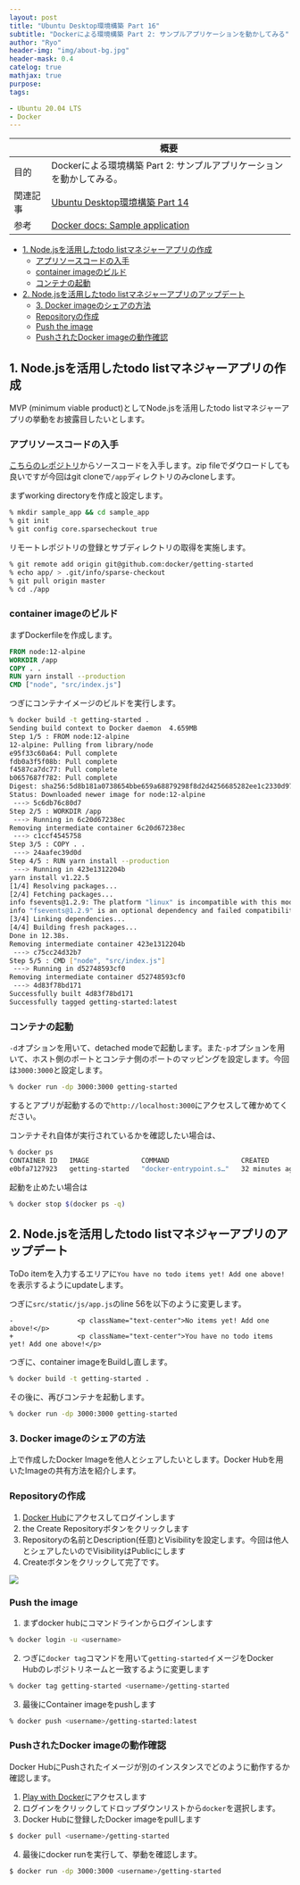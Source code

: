 ```yaml
---
layout: post
title: "Ubuntu Desktop環境構築 Part 16"
subtitle: "Dockerによる環境構築 Part 2: サンプルアプリケーションを動かしてみる"
author: "Ryo"
header-img: "img/about-bg.jpg"
header-mask: 0.4
catelog: true
mathjax: true
purpose: 
tags:

- Ubuntu 20.04 LTS
- Docker
---
```


<!-- Global site tag (gtag.js) - Google Analytics -->
<script async src="https://www.googletagmanager.com/gtag/js?id=G-LVL413SV09"></script>
<script>
  window.dataLayer = window.dataLayer || [];
  function gtag(){dataLayer.push(arguments);}
  gtag('js', new Date());

  gtag('config', 'G-LVL413SV09');
</script>

||概要|
|---|---|
|目的|Dockerによる環境構築 Part 2: サンプルアプリケーションを動かしてみる。|
|関連記事|[Ubuntu Desktop環境構築 Part 14](https://ryonakagami.github.io/2021/01/27/ubuntu-docker-setup/)|
|参考|[Docker docs: Sample application](https://docs.docker.com/get-started/02_our_app/)|

<!-- START doctoc generated TOC please keep comment here to allow auto update -->
<!-- DON'T EDIT THIS SECTION, INSTEAD RE-RUN doctoc TO UPDATE -->

- [1. Node.jsを活用したtodo listマネジャーアプリの作成](#1-nodejs%E3%82%92%E6%B4%BB%E7%94%A8%E3%81%97%E3%81%9Ftodo-list%E3%83%9E%E3%83%8D%E3%82%B8%E3%83%A3%E3%83%BC%E3%82%A2%E3%83%97%E3%83%AA%E3%81%AE%E4%BD%9C%E6%88%90)
  - [アプリソースコードの入手](#%E3%82%A2%E3%83%97%E3%83%AA%E3%82%BD%E3%83%BC%E3%82%B9%E3%82%B3%E3%83%BC%E3%83%89%E3%81%AE%E5%85%A5%E6%89%8B)
  - [container imageのビルド](#container-image%E3%81%AE%E3%83%93%E3%83%AB%E3%83%89)
  - [コンテナの起動](#%E3%82%B3%E3%83%B3%E3%83%86%E3%83%8A%E3%81%AE%E8%B5%B7%E5%8B%95)
- [2. Node.jsを活用したtodo listマネジャーアプリのアップデート](#2-nodejs%E3%82%92%E6%B4%BB%E7%94%A8%E3%81%97%E3%81%9Ftodo-list%E3%83%9E%E3%83%8D%E3%82%B8%E3%83%A3%E3%83%BC%E3%82%A2%E3%83%97%E3%83%AA%E3%81%AE%E3%82%A2%E3%83%83%E3%83%97%E3%83%87%E3%83%BC%E3%83%88)
  - [3. Docker imageのシェアの方法](#3-docker-image%E3%81%AE%E3%82%B7%E3%82%A7%E3%82%A2%E3%81%AE%E6%96%B9%E6%B3%95)
  - [Repositoryの作成](#repository%E3%81%AE%E4%BD%9C%E6%88%90)
  - [Push the image](#push-the-image)
  - [PushされたDocker imageの動作確認](#push%E3%81%95%E3%82%8C%E3%81%9Fdocker-image%E3%81%AE%E5%8B%95%E4%BD%9C%E7%A2%BA%E8%AA%8D)

<!-- END doctoc generated TOC please keep comment here to allow auto update -->

## 1. Node.jsを活用したtodo listマネジャーアプリの作成

MVP (minimum viable product)としてNode.jsを活用したtodo listマネジャーアプリの挙動をお披露目したいとします。

### アプリソースコードの入手

[こちらのレポジトリ](https://github.com/docker/getting-started/app)からソースコードを入手します。zip fileでダウロードしても良いですが今回はgit cloneで`/app`ディレクトリのみcloneします。

まずworking directoryを作成と設定します。

```zsh
% mkdir sample_app && cd sample_app
% git init
% git config core.sparsecheckout true
```

リモートレポジトリの登録とサブディレクトリの取得を実施します。

```zsh
% git remote add origin git@github.com:docker/getting-started
% echo app/ > .git/info/sparse-checkout
% git pull origin master
% cd ./app
```

### container imageのビルド

まずDockerfileを作成します。

```Dockerfile
FROM node:12-alpine
WORKDIR /app
COPY . .
RUN yarn install --production
CMD ["node", "src/index.js"]
```

つぎにコンテナイメージのビルドを実行します。

```zsh
% docker build -t getting-started .
Sending build context to Docker daemon  4.659MB
Step 1/5 : FROM node:12-alpine
12-alpine: Pulling from library/node
e95f33c60a64: Pull complete 
fdb0a3f5f08b: Pull complete 
f4587ca7dc77: Pull complete 
b0657687f782: Pull complete 
Digest: sha256:5d8b181a0738654bbe659a68879298f8d2d4256685282ee1c2330d97c33e3eee
Status: Downloaded newer image for node:12-alpine
 ---> 5c6db76c80d7
Step 2/5 : WORKDIR /app
 ---> Running in 6c20d67238ec
Removing intermediate container 6c20d67238ec
 ---> c1ccf4545758
Step 3/5 : COPY . .
 ---> 24aafec39d0d
Step 4/5 : RUN yarn install --production
 ---> Running in 423e1312204b
yarn install v1.22.5
[1/4] Resolving packages...
[2/4] Fetching packages...
info fsevents@1.2.9: The platform "linux" is incompatible with this module.
info "fsevents@1.2.9" is an optional dependency and failed compatibility check. Excluding it from installation.
[3/4] Linking dependencies...
[4/4] Building fresh packages...
Done in 12.38s.
Removing intermediate container 423e1312204b
 ---> c75cc24d32b7
Step 5/5 : CMD ["node", "src/index.js"]
 ---> Running in d52748593cf0
Removing intermediate container d52748593cf0
 ---> 4d83f78bd171
Successfully built 4d83f78bd171
Successfully tagged getting-started:latest
```

### コンテナの起動

`-d`オプションを用いて、detached modeで起動します。また`-p`オプションを用いて、ホスト側のポートとコンテナ側のポートのマッピングを設定します。今回は`3000:3000`と設定します。

```zsh
% docker run -dp 3000:3000 getting-started
```

するとアプリが起動するので`http://localhost:3000`にアクセスして確かめてください。

コンテナそれ自体が実行されているかを確認したい場合は、

```zsh
% docker ps
CONTAINER ID   IMAGE             COMMAND                  CREATED          STATUS          PORTS                    NAMES
e0bfa7127923   getting-started   "docker-entrypoint.s…"   32 minutes ago   Up 32 minutes   0.0.0.0:3000->3000/tcp   vigilant_williams
```

起動を止めたい場合は

```zsh
% docker stop $(docker ps -q)
```

## 2. Node.jsを活用したtodo listマネジャーアプリのアップデート

ToDo itemを入力するエリアに`You have no todo items yet! Add one above!`を表示するようにupdateします。

つぎに`src/static/js/app.js`のline 56を以下のように変更します。

```raw
-                <p className="text-center">No items yet! Add one above!</p>
+                <p className="text-center">You have no todo items yet! Add one above!</p>
```

つぎに、container imageをBuildし直します。

```zsh
% docker build -t getting-started .
```

その後に、再びコンテナを起動します。

```zsh
% docker run -dp 3000:3000 getting-started
```

### 3. Docker imageのシェアの方法

上で作成したDocker Imageを他人とシェアしたいとします。Docker Hubを用いたImageの共有方法を紹介します。

### Repositoryの作成

1. [Docker Hub](https://hub.docker.com/)にアクセスしてログインします
2. the Create Repositoryボタンをクリックします
3. Repositoryの名前とDescription(任意)とVisibilityを設定します。今回は他人とシェアしたいのでVisibilityはPublicにします
4. Createボタンをクリックして完了です。

<img src="https://github.com/ryonakimageserver/omorikaizuka/blob/master/docker/2021-02-27_Docker_Hub.png?raw=true">

### Push the image

1. まずdocker hubにコマンドラインからログインします

```zsh
% docker login -u <username>
```

2. つぎに`docker tag`コマンドを用いて`getting-started`イメージをDocker Hubのレポジトリネームと一致するように変更します

```zsh
% docker tag getting-started <username>/getting-started
```

3. 最後にContainer imageをpushします

```zsh
% docker push <username>/getting-started:latest
```

### PushされたDocker imageの動作確認

Docker HubにPushされたイメージが別のインスタンスでどのように動作するか確認します。

1. [Play with Docker](https://labs.play-with-docker.com/)にアクセスします
2. ログインをクリックしてドロップダウンリストから`docker`を選択します。
3. Docker Hubに登録したDocker imageをpullします

```zsh
$ docker pull <username>/getting-started
```

4. 最後にdocker runを実行して、挙動を確認します。

```zsh
$ docker run -dp 3000:3000 <username>/getting-started
```



